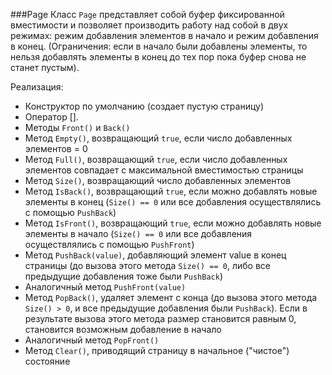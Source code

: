###Page
Класс `Page` представляет собой буфер 
фиксированной вместимости и позволяет производить работу над собой
в двух режимах: режим добавления элементов в начало и режим 
добавления в конец. (Ограничения: если в начало были
добавлены элементы, то нельзя добавлять элементы в конец до тех
пор пока буфер снова не станет пустым).

Реализация:
* Конструктор по умолчанию (создает пустую страницу)
* Oператор []. 
* Методы `Front()` и `Back()`
* Метод `Empty()`, возвращающий `true`, если число добавленных элементов = 0
* Метод `Full()`, возвращающий `true`, если число добавленных 
элементов совпадает с максимальной вместимостью страницы
* Метод `Size()`, возвращающий число добавленных элементов
* Метод `IsBack()`, возвращающий `true`, если можно добавлять новые элементы в конец
(`Size() == 0` или все добавления осуществлялись с помощью `PushBack`)
* Метод `IsFront()`, возвращающий `true`, если можно добавлять новые элементы в начало
(`Size() == 0` или все добавления осуществлялись с помощью `PushFront`)
* Метод `PushBack(value)`, добавляющий элемент value в конец
страницы (до вызова этого метода `Size() == 0`,
либо все предыдущие добавления тоже были `PushBack`)
* Аналогичный метод `PushFront(value)` 
* Метод `PopBack()`, удаляет элемент с конца (до вызова этого метода `Size() > 0`, и все предыдущие
 добавления были `PushBack`). Если в результате вызова этого метода
 размер становится равным 0, становится возможным добавление в начало
 * Аналогичный метод `PopFront()`
 * Метод `Clear()`, приводящий страницу в начальное ("чистое") состояние
